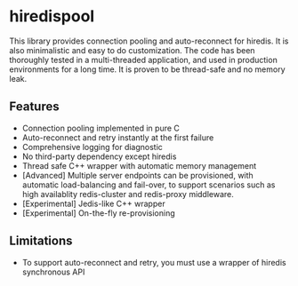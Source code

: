 # hiredispool

This library provides connection pooling and auto-reconnect for hiredis. It is also minimalistic and easy to do customization. The code has been thoroughly tested in a multi-threaded application, and used in production environments for a long time. It is proven to be thread-safe and no memory leak.

## Features 

* Connection pooling implemented in pure C
* Auto-reconnect and retry instantly at the first failure
* Comprehensive logging for diagnostic 
* No third-party dependency except hiredis
* Thread safe C++ wrapper with automatic memory management
* [Advanced] Multiple server endpoints can be provisioned, with automatic load-balancing and fail-over, to support scenarios such as high availablity redis-cluster and redis-proxy middleware.
* [Experimental] Jedis-like C++ wrapper 
* [Experimental] On-the-fly re-provisioning

## Limitations

* To support auto-reconnect and retry, you must use a wrapper of hiredis synchronous API
